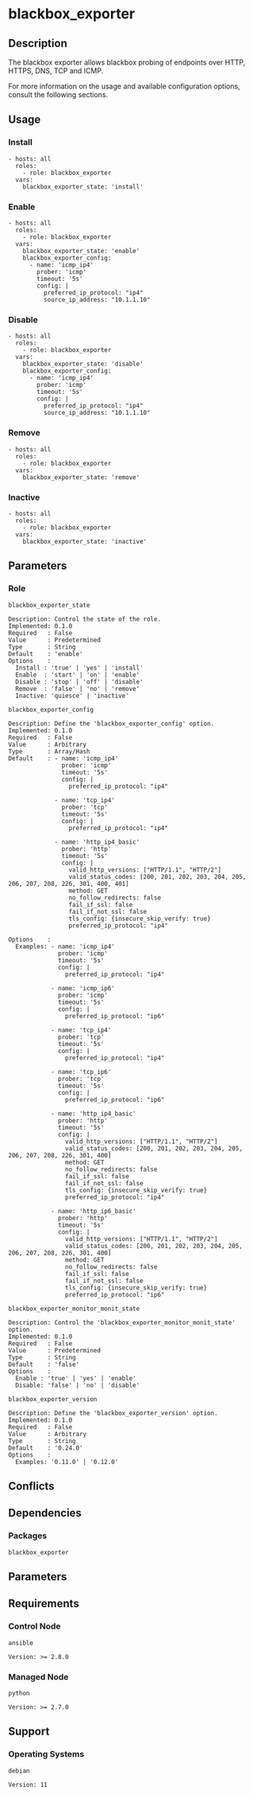 # blackbox_exporter

## Description

The blackbox exporter allows blackbox probing of endpoints over HTTP, HTTPS,
DNS, TCP and ICMP.

For more information on the usage and available configuration options,
consult the following sections.

## Usage

### Install

```
- hosts: all
  roles:
    - role: blackbox_exporter
  vars:
    blackbox_exporter_state: 'install'
```

### Enable

```
- hosts: all
  roles:
    - role: blackbox_exporter
  vars:
    blackbox_exporter_state: 'enable'
    blackbox_exporter_config:
      - name: 'icmp_ip4'
        prober: 'icmp'
        timeout: '5s'
        config: |
          preferred_ip_protocol: "ip4"
          source_ip_address: "10.1.1.10"
```

### Disable

```
- hosts: all
  roles:
    - role: blackbox_exporter
  vars:
    blackbox_exporter_state: 'disable'
    blackbox_exporter_config:
      - name: 'icmp_ip4'
        prober: 'icmp'
        timeout: '5s'
        config: |
          preferred_ip_protocol: "ip4"
          source_ip_address: "10.1.1.10"
```

### Remove

```
- hosts: all
  roles:
    - role: blackbox_exporter
  vars:
    blackbox_exporter_state: 'remove'
```

### Inactive

```
- hosts: all
  roles:
    - role: blackbox_exporter
  vars:
    blackbox_exporter_state: 'inactive'
```

## Parameters

### Role

`blackbox_exporter_state`

    Description: Control the state of the role.
    Implemented: 0.1.0
    Required   : False
    Value      : Predetermined
    Type       : String
    Default    : 'enable'
    Options    :
      Install : 'true' | 'yes' | 'install'
      Enable  : 'start' | 'on' | 'enable'
      Disable : 'stop' | 'off' | 'disable'
      Remove  : 'false' | 'no' | 'remove'
      Inactive: 'quiesce' | 'inactive'

`blackbox_exporter_config`

    Description: Define the 'blackbox_exporter_config' option.
    Implemented: 0.1.0
    Required   : False
    Value      : Arbitrary
    Type       : Array/Hash
    Default    : - name: 'icmp_ip4'
                   prober: 'icmp'
                   timeout: '5s'
                   config: |
                     preferred_ip_protocol: "ip4"

                 - name: 'tcp_ip4'
                   prober: 'tcp'
                   timeout: '5s'
                   config: |
                     preferred_ip_protocol: "ip4"

                 - name: 'http_ip4_basic'
                   prober: 'http'
                   timeout: '5s'
                   config: |
                     valid_http_versions: ["HTTP/1.1", "HTTP/2"]
                     valid_status_codes: [200, 201, 202, 203, 204, 205, 206, 207, 208, 226, 301, 400, 401]
                     method: GET
                     no_follow_redirects: false
                     fail_if_ssl: false
                     fail_if_not_ssl: false
                     tls_config: {insecure_skip_verify: true}
                     preferred_ip_protocol: "ip4"

    Options    :
      Examples: - name: 'icmp_ip4'
                  prober: 'icmp'
                  timeout: '5s'
                  config: |
                    preferred_ip_protocol: "ip4"

                - name: 'icmp_ip6'
                  prober: 'icmp'
                  timeout: '5s'
                  config: |
                    preferred_ip_protocol: "ip6"

                - name: 'tcp_ip4'
                  prober: 'tcp'
                  timeout: '5s'
                  config: |
                    preferred_ip_protocol: "ip4"

                - name: 'tcp_ip6'
                  prober: 'tcp'
                  timeout: '5s'
                  config: |
                    preferred_ip_protocol: "ip6"

                - name: 'http_ip4_basic'
                  prober: 'http'
                  timeout: '5s'
                  config: |
                    valid_http_versions: ["HTTP/1.1", "HTTP/2"]
                    valid_status_codes: [200, 201, 202, 203, 204, 205, 206, 207, 208, 226, 301, 400]
                    method: GET
                    no_follow_redirects: false
                    fail_if_ssl: false
                    fail_if_not_ssl: false
                    tls_config: {insecure_skip_verify: true}
                    preferred_ip_protocol: "ip4"

                - name: 'http_ip6_basic'
                  prober: 'http'
                  timeout: '5s'
                  config: |
                    valid_http_versions: ["HTTP/1.1", "HTTP/2"]
                    valid_status_codes: [200, 201, 202, 203, 204, 205, 206, 207, 208, 226, 301, 400]
                    method: GET
                    no_follow_redirects: false
                    fail_if_ssl: false
                    fail_if_not_ssl: false
                    tls_config: {insecure_skip_verify: true}
                    preferred_ip_protocol: "ip6"

`blackbox_exporter_monitor_monit_state`

    Description: Control the 'blackbox_exporter_monitor_monit_state' option.
    Implemented: 0.1.0
    Required   : False
    Value      : Predetermined
    Type       : String
    Default    : 'false'
    Options    :
      Enable : 'true' | 'yes' | 'enable'
      Disable: 'false' | 'no' | 'disable'

`blackbox_exporter_version`

    Description: Define the 'blackbox_exporter_version' option.
    Implemented: 0.1.0
    Required   : False
    Value      : Arbitrary
    Type       : String
    Default    : '0.24.0'
    Options    :
      Examples: '0.11.0' | '0.12.0'

## Conflicts

## Dependencies

### Packages

`blackbox_exporter`

## Parameters

## Requirements

### Control Node

`ansible`

    Version: >= 2.8.0

### Managed Node

`python`

    Version: >= 2.7.0

## Support

### Operating Systems

`debian`

    Version: 11
